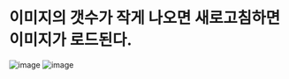 # 이미지의 갯수가 작게 나오면 새로고침하면 이미지가 로드된다.


![image](https://github.com/understanding963852/all-images/assets/60366769/8537ddc6-5944-4eb6-81dd-b77f6aa2c3a2)
![image](https://github.com/understanding963852/all-images/assets/60366769/66d64f02-8770-4f1a-8557-35e00b1fa41a)
